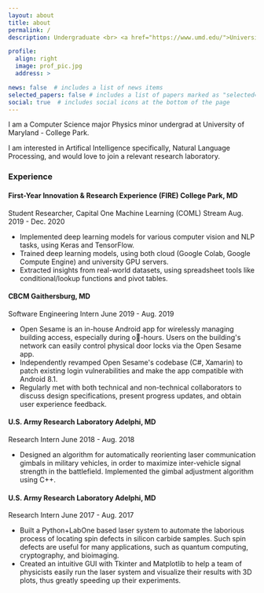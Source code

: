 ```yaml
---
layout: about
title: about
permalink: /
description: Undergraduate <br> <a href="https://www.umd.edu/">University of Maryland</a>

profile:
  align: right
  image: prof_pic.jpg
  address: >

news: false  # includes a list of news items
selected_papers: false # includes a list of papers marked as "selected={true}"
social: true  # includes social icons at the bottom of the page
---
```

<!-- 
Write your biography here. Tell the world about yourself. Link to your favorite [subreddit](http://reddit.com){:target="\_blank"}. You can put a picture in, too. The code is already in, just name your picture `prof_pic.jpg` and put it in the `img/` folder.

Put your address / P.O. box / other info right below your picture. You can also disable any these elements by editing `profile` property of the YAML header of your `_pages/about.md`. Edit `_bibliography/papers.bib` and Jekyll will render your [publications page](/al-folio/publications/) automatically.

Link to your social media connections, too. This theme is set up to use [Font Awesome icons](http://fortawesome.github.io/Font-Awesome/){:target="\_blank"} and [Academicons](https://jpswalsh.github.io/academicons/){:target="\_blank"}, like the ones below. Add your Facebook, Twitter, LinkedIn, Google Scholar, or just disable all of them. -->

I am a Computer Science major Physics minor undergrad at University of Maryland - College Park.

I am interested in Artifical Intelligence specifically, Natural Language Processing, and would love to join a relevant research laboratory.

### Experience

#### First-Year Innovation & Research Experience (FIRE) College Park, MD
Student Researcher, Capital One Machine Learning (COML) Stream Aug. 2019 - Dec. 2020
- Implemented deep learning models for various computer vision and NLP tasks, using Keras and TensorFlow.
- Trained deep learning models, using both cloud (Google Colab, Google Compute Engine) and university GPU servers.
- Extracted insights from real-world datasets, using spreadsheet tools like conditional/lookup functions and pivot tables.

#### CBCM Gaithersburg, MD
Software Engineering Intern June 2019 - Aug. 2019
- Open Sesame is an in-house Android app for wirelessly managing building access, especially during o-hours. Users on the
building's network can easily control physical door locks via the Open Sesame app.
- Independently revamped Open Sesame's codebase (C#, Xamarin) to patch existing login vulnerabilities and make the app
compatible with Android 8.1.
- Regularly met with both technical and non-technical collaborators to discuss design specifications, present progress
updates, and obtain user experience feedback.

#### U.S. Army Research Laboratory Adelphi, MD
Research Intern June 2018 - Aug. 2018
- Designed an algorithm for automatically reorienting laser communication gimbals in military vehicles, in order to maximize
inter-vehicle signal strength in the battlefield. Implemented the gimbal adjustment algorithm using C++.

#### U.S. Army Research Laboratory Adelphi, MD
Research Intern June 2017 - Aug. 2017
- Built a Python+LabOne based laser system to automate the laborious process of locating spin defects in silicon carbide
samples. Such spin defects are useful for many applications, such as quantum computing, cryptography, and bioimaging.
- Created an intuitive GUI with Tkinter and Matplotlib to help a team of physicists easily run the laser system and visualize
their results with 3D plots, thus greatly speeding up their experiments.